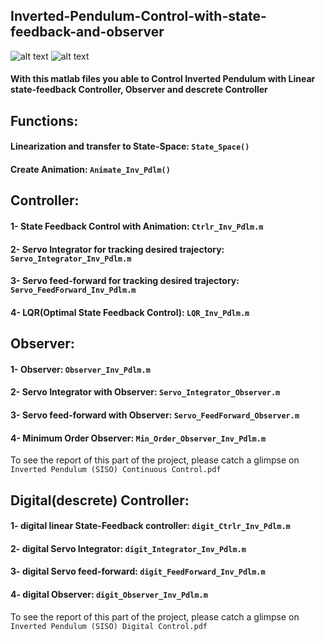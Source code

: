 ## Inverted-Pendulum-Control-with-state-feedback-and-observer
![alt text](https://github.com/98210184/Inverted-Pendulum-Control-with-state-feedback-and-observer/blob/master/image.png?raw=true)
![alt text](https://github.com/98210184/Inverted-Pendulum-Control-with-state-feedback-and-observer/blob/master/image1.png?raw=true)
#### With this matlab files you able to Control Inverted Pendulum with Linear state-feedback Controller, Observer and descrete Controller

## Functions:
#### Linearization and transfer to State-Space: `State_Space()`
#### Create Animation: `Animate_Inv_Pdlm()`

## Controller:
#### 1- State Feedback Control with Animation:              `Ctrlr_Inv_Pdlm.m`
#### 2- Servo Integrator for tracking desired trajectory:   `Servo_Integrator_Inv_Pdlm.m`
#### 3- Servo feed-forward for tracking desired trajectory: `Servo_FeedForward_Inv_Pdlm.m`
#### 4- LQR(Optimal State Feedback Control):                `LQR_Inv_Pdlm.m`

## Observer:
#### 1- Observer:                                 `Observer_Inv_Pdlm.m`
#### 2- Servo Integrator with Observer:           `Servo_Integrator_Observer.m`
#### 3- Servo feed-forward with Observer:         `Servo_FeedForward_Observer.m`
#### 4- Minimum Order Observer:                   `Min_Order_Observer_Inv_Pdlm.m`

To see the report of this part of the project, please catch a glimpse on `Inverted Pendulum (SISO) Continuous Control.pdf`

## Digital(descrete) Controller:
#### 1- digital linear State-Feedback controller: `digit_Ctrlr_Inv_Pdlm.m`
#### 2- digital Servo Integrator:                 `digit_Integrator_Inv_Pdlm.m`
#### 3- digital Servo feed-forward:               `digit_FeedForward_Inv_Pdlm.m`
#### 4- digital Observer:                         `digit_Observer_Inv_Pdlm.m`

To see the report of this part of the project, please catch a glimpse on `Inverted Pendulum (SISO) Digital Control.pdf`
